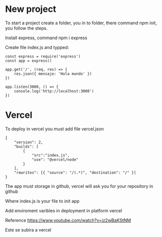 # New project

To start a project create a folder, you in to folder, there command npm init, you follow the steps.

Install express, command npm i express

Create file index.js and typped:
```
const express = require('express')
const app = express()

app.get('/', (req, res) => {
    res.json({ mensaje: 'Hola mundo' })
})

app.listen(3000, () => {
    console.log('http://localhost:3000')
})
```

# Vercel

To deploy in vercel you must add file vercel.json

```
{ 
    "version": 2, 
    "builds": [
        {
            "src":"index.js",
            "use": "@vercel/node"
        }
    ],
    "rewrites": [{ "source": "/(.*)", "destination": "/" }] 
}
```
The app must storage in github, vercel will ask you for your repository in github

Where index.js is your file to init app

Add enviroment varibles in deployment in platform vercel 

Reference
https://www.youtube.com/watch?v=iz2wBaKStNM

Este se subira a vercel